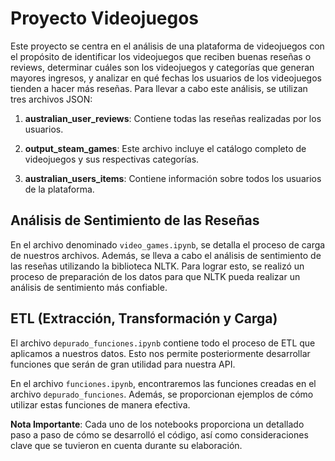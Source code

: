 # Proyecto Videojuegos

Este proyecto se centra en el análisis de una plataforma de videojuegos con el propósito de identificar los videojuegos que reciben buenas reseñas o reviews, determinar cuáles son los videojuegos y categorías que generan mayores ingresos, y analizar en qué fechas los usuarios de los videojuegos tienden a hacer más reseñas. Para llevar a cabo este análisis, se utilizan tres archivos JSON:

1. **australian_user_reviews**: Contiene todas las reseñas realizadas por los usuarios.

2. **output_steam_games**: Este archivo incluye el catálogo completo de videojuegos y sus respectivas categorías.

3. **australian_users_items**: Contiene información sobre todos los usuarios de la plataforma.

## Análisis de Sentimiento de las Reseñas

En el archivo denominado `video_games.ipynb`, se detalla el proceso de carga de nuestros archivos. Además, se lleva a cabo el análisis de sentimiento de las reseñas utilizando la biblioteca NLTK. Para lograr esto, se realizó un proceso de preparación de los datos para que NLTK pueda realizar un análisis de sentimiento más confiable.

## ETL (Extracción, Transformación y Carga)

El archivo `depurado_funciones.ipynb` contiene todo el proceso de ETL que aplicamos a nuestros datos. Esto nos permite posteriormente desarrollar funciones que serán de gran utilidad para nuestra API.

En el archivo `funciones.ipynb`, encontraremos las funciones creadas en el archivo `depurado_funciones`. Además, se proporcionan ejemplos de cómo utilizar estas funciones de manera efectiva.

**Nota Importante**:
Cada uno de los notebooks proporciona un detallado paso a paso de cómo se desarrolló el código, así como consideraciones clave que se tuvieron en cuenta durante su elaboración.
